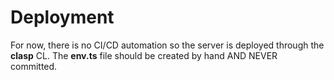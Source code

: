# Deployment

For now, there is no CI/CD automation so the server is deployed through the **clasp** CL. The **env.ts** file should be created by hand AND NEVER committed.
